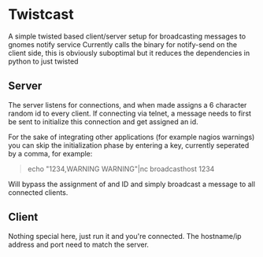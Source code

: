 # Twistcast

A simple twisted based client/server setup for broadcasting messages to gnomes notify service
Currently calls the binary for notify-send on the client side, this is obviously suboptimal but it reduces the dependencies in python to just twisted

## Server
The server listens for connections, and when made assigns a 6 character random id to every client. If connecting via telnet, a message needs to first be sent to initialize this connection and get assigned an id.

For the sake of integrating other applications (for example nagios warnings) you can skip the initialization phase by entering a key, currently seperated by a comma, for example:

> echo "1234,WARNING WARNING"|nc broadcasthost 1234

Will bypass the assignment of and ID and simply broadcast a message to all connected clients.

## Client

Nothing special here, just run it and you're connected. The hostname/ip address and port need to match the server.
